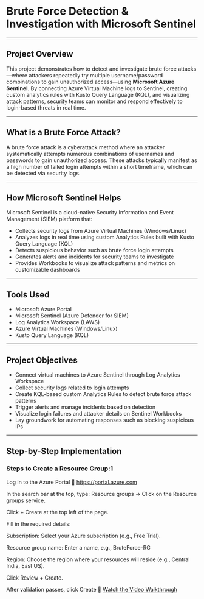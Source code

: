 # Brute Force Detection & Investigation with Microsoft Sentinel

---

## Project Overview

This project demonstrates how to detect and investigate brute force attacks—where attackers repeatedly try multiple username/password combinations to gain unauthorized access—using **Microsoft Azure Sentinel**. By connecting Azure Virtual Machine logs to Sentinel, creating custom analytics rules with Kusto Query Language (KQL), and visualizing attack patterns, security teams can monitor and respond effectively to login-based threats in real time.

---

## What is a Brute Force Attack?

A brute force attack is a cyberattack method where an attacker systematically attempts numerous combinations of usernames and passwords to gain unauthorized access. These attacks typically manifest as a high number of failed login attempts within a short timeframe, which can be detected via security logs.

---

## How Microsoft Sentinel Helps

Microsoft Sentinel is a cloud-native Security Information and Event Management (SIEM) platform that:

- Collects security logs from Azure Virtual Machines (Windows/Linux)
- Analyzes logs in real time using custom Analytics Rules built with Kusto Query Language (KQL)
- Detects suspicious behavior such as brute force login attempts
- Generates alerts and incidents for security teams to investigate
- Provides Workbooks to visualize attack patterns and metrics on customizable dashboards

---

## Tools Used

- Microsoft Azure Portal  
- Microsoft Sentinel (Azure Defender for SIEM)  
- Log Analytics Workspace (LAWS)  
- Azure Virtual Machines (Windows/Linux)  
- Kusto Query Language (KQL)

---

## Project Objectives

- Connect virtual machines to Azure Sentinel through Log Analytics Workspace  
- Collect security logs related to login attempts  
- Create KQL-based custom Analytics Rules to detect brute force attack patterns  
- Trigger alerts and manage incidents based on detection  
- Visualize login failures and attacker details on Sentinel Workbooks  
- Lay groundwork for automating responses such as blocking suspicious IPs

---

## Step-by-Step Implementation
### Steps to Create a Resource Group:1
Log in to the Azure Portal
🔗 https://portal.azure.com

In the search bar at the top, type:
Resource groups → Click on the Resource groups service.

Click + Create at the top left of the page.

Fill in the required details:

Subscription: Select your Azure subscription (e.g., Free Trial).

Resource group name: Enter a name, e.g., BruteForce-RG

Region: Choose the region where your resources will reside (e.g., Central India, East US).

Click Review + Create.

After validation passes, click Create
🎥 [Watch the Video Walkthrough](https://github.com/user-attachments/assets/1dae53e5-a30c-4bd3-8c78-de5a613ec69c)




